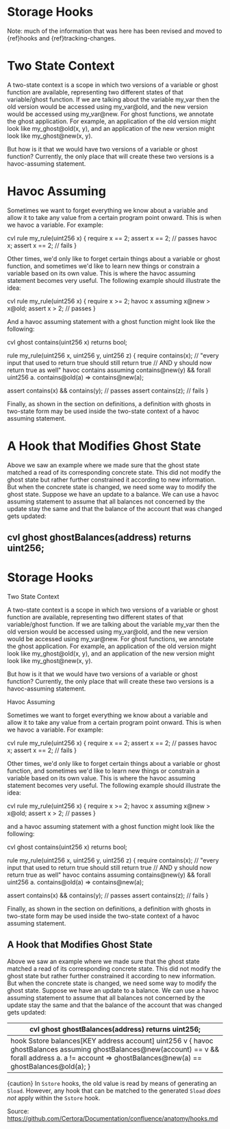 # Storage Hooks

Note: much of the information that was here has been revised and moved to {ref}hooks and {ref}tracking-changes.

# Two State Context

A two-state context is a scope in which two versions of a variable or ghost function are available, representing two different states of that variable/ghost function. If we are talking about the variable my_var then the old version would be accessed using my_var@old, and the new version would be accessed using my_var@new. For ghost functions, we annotate the ghost application. For example, an application of the old version might look like my_ghost@old(x, y), and an application of the new version might look like my_ghost@new(x, y).

But how is it that we would have two versions of a variable or ghost function? Currently, the only place that will create these two versions is a havoc-assuming statement.

# Havoc Assuming

Sometimes we want to forget everything we know about a variable and allow it to take any value from a certain program point onward. This is when we havoc a variable. For example:

cvl rule my_rule(uint256 x) {
require x == 2;
assert x == 2; // passes
havoc x;
assert x == 2; // fails
}

Other times, we'd only like to forget certain things about a variable or ghost function, and sometimes we'd like to learn new things or constrain a variable based on its own value. This is where the havoc assuming statement becomes very useful. The following example should illustrate the idea:

cvl rule my_rule(uint256 x) {
require x >= 2;
havoc x assuming x@new > x@old;
assert x > 2; // passes
}

And a havoc assuming statement with a ghost function might look like the following:

cvl ghost contains(uint256 x) returns bool;

rule my_rule(uint256 x, uint256 y, uint256 z) {
require contains(x); // "every input that used to return true should still return true // AND y should now return true as well"
havoc contains assuming contains@new(y) && forall uint256 a. contains@old(a) => contains@new(a);

assert contains(x) && contains(y); // passes
assert contains(z); // fails
}

Finally, as shown in the section on definitions, a definition with ghosts in two-state form may be used inside the two-state context of a havoc assuming statement.

# A Hook that Modifies Ghost State

Above we saw an example where we made sure that the ghost state matched a read of its corresponding concrete state. This did not modify the ghost state but rather further constrained it according to new information. But when the concrete state is changed, we need some way to modify the ghost state. Suppose we have an update to a balance. We can use a havoc assuming statement to assume that all balances not concerned by the update stay the same and that the balance of the account that was changed gets updated:

cvl ghost ghostBalances(address) returns uint256;
---
# Storage Hooks

Two State Context

A two-state context is a scope in which two versions of a variable or ghost function are available, representing two different states of that variable/ghost function. If we are talking about the variable my_var then the old version would be accessed using my_var@old, and the new version would be accessed using my_var@new. For ghost functions, we annotate the ghost application. For example, an application of the old version might look like my_ghost@old(x, y), and an application of the new version might look like my_ghost@new(x, y).

But how is it that we would have two versions of a variable or ghost function? Currently, the only place that will create these two versions is a havoc-assuming statement.

Havoc Assuming

Sometimes we want to forget everything we know about a variable and allow it to take any value from a certain program point onward. This is when we havoc a variable. For example:

cvl rule my_rule(uint256 x) {
require x == 2;
assert x == 2; // passes
havoc x;
assert x == 2; // fails
}

Other times, we'd only like to forget certain things about a variable or ghost function, and sometimes we'd like to learn new things or constrain a variable based on its own value. This is where the havoc assuming statement becomes very useful. The following example should illustrate the idea:

cvl rule my_rule(uint256 x) {
require x >= 2;
havoc x assuming x@new > x@old;
assert x > 2; // passes
}

and a havoc assuming statement with a ghost function might look like the following:

cvl ghost contains(uint256 x) returns bool;

rule my_rule(uint256 x, uint256 y, uint256 z) {
require contains(x); // "every input that used to return true should still return true // AND y should now return true as well"
havoc contains assuming contains@new(y) && forall uint256 a. contains@old(a) => contains@new(a);

assert contains(x) && contains(y); // passes
assert contains(z); // fails
}

Finally, as shown in the section on definitions, a definition with ghosts in two-state form may be used inside the two-state context of a havoc assuming statement.

A Hook that Modifies Ghost State
---
Above we saw an example where we made sure that the ghost state matched a read of its corresponding concrete state. This did not modify the ghost state but rather further constrained it according to new information. But when the concrete state is changed, we need some way to modify the ghost state. Suppose we have an update to a balance. We can use a havoc assuming statement to assume that all balances not concerned by the update stay the same and that the balance of the account that was changed gets updated:

| cvl ghost ghostBalances(address) returns uint256; |
|---------------------------------------------------|
| hook Sstore balances[KEY address account] uint256 v { havoc ghostBalances assuming ghostBalances@new(account) == v && forall address a. a != account => ghostBalances@new(a) == ghostBalances@old(a); } |

{caution} In `Sstore` hooks, the old value is read by means of generating an `Sload`. However, any hook that can be matched to the generated `Sload` _does not_ apply within the `Sstore` hook.

Source: https://github.com/Certora/Documentation/confluence/anatomy/hooks.md
